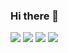 ### Hi there 👋

<!--
**duki/duki** is a ✨ _special_ ✨ repository because its `README.md` (this file) appears on your GitHub profile.

Here are some ideas to get you started:

- 🔭 I’m currently working on ...
- 🌱 I’m currently learning ...
- 👯 I’m looking to collaborate on ...
- 🤔 I’m looking for help with ...
- 💬 Ask me about ...
- 📫 How to reach me: ...
- 😄 Pronouns: ...
- ⚡ Fun fact: ...
-->
![](https://media.giphy.com/media/Zp05nQgivOlDq/giphy.gif)  ![](https://media.giphy.com/media/TOWeGr70V2R1K/giphy.gif) ![](https://media.giphy.com/media/LcfBYS8BKhCvK/giphy.gif) ![](https://media.giphy.com/media/cg5FwpvDmhIcM/giphy.gif)
